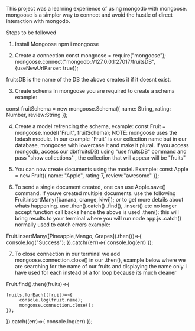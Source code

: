 This project was a learning experience of using mongodb with mongoose. 
mongoose is a simpler way to connect and avoid the hustle of direct interaction with mongodb.

Steps to be followed
1. Install Mongoose
npm i mongoose

2. Create a connection 
const mongoose = require("mongoose");
mongoose.connect("mongodb://127.0.0.1:27017/fruitsDB", {useNewUrlParser: true});
 
 fruitsDB is the name of the DB the above creates it if it doesnt exist.

 3. Create schema
 In mongoose you are required to create a schema example:

 const fruitSchema = new mongoose.Schema({
    name: String,
    rating: Number,
    review:String
});

4. Create a model refrencing the schema, example:
const Fruit = mongoose.model("Fruit", fruitSchema);
NOTE: mongoose uses the lodash module. In our example "Fruit" is our collection name but in our database, mongoose with lowercase it and make it plural. If you access mongodb, access our db(fruitsDB) using "use fruitsDB" command and pass "show collections" , the collection that will appear will be "fruits"

5. You can now create documents using the model. Example:
const Apple = new Fruit({
    name: "Apple",
    rating:7,
    review:"awesome"
});

6. To send a single document created, one can use 
Apple.save() command.
If youve created multiple documents. use the following
Fruit.insertMany([banana, orange, kiwi]);
or to get more details about whats happening. use
.then().catch()
.find(), .insert() etc no longer accept function call backs hence the above is used
.then(): this will bring results to your terminal where you will run node app.js
.catch() normally used to catch errors
example:

Fruit.insertMany([Pineapple,Mango, Grapes]).then(()=>{
     console.log("Success");
 }).catch((err)=>{
     console.log(err)
 });

 7. To close connection in our terminal we add mongoose.connection.close() in our .then(), example below where we are searching for the name of our fruits and displaying the name only. i have used for each instead of a for loop because its much cleaner
 
 Fruit.find().then((fruits)=>{
    
    fruits.forEach((fruit)=>{
         console.log(fruit.name);
         mongoose.connection.close();
    });   
}).catch((err)=>{
    console.log(err)
});
